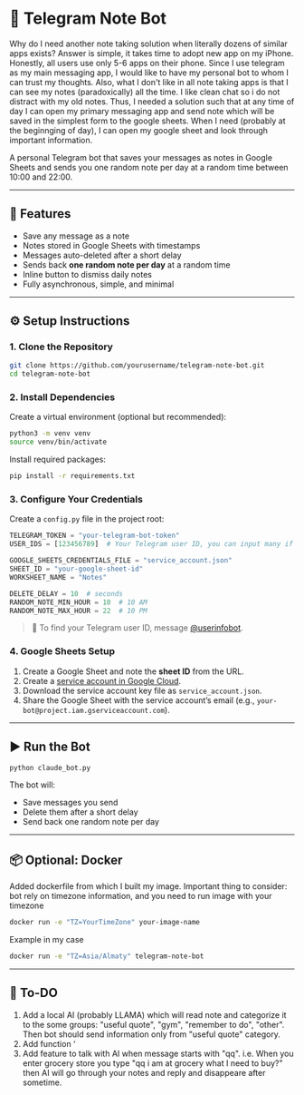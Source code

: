 # 📝 Telegram Note Bot

Why do I need another note taking solution when literally dozens of similar apps exists? Answer is simple, it takes time to adopt new app on my iPhone. Honestly, all users use only 5-6 apps on their phone. Since I use telegram as my main messaging app, I would like to have my personal bot to whom I can trust my thoughts. Also, what I don't like in all note taking apps is that I can see my notes (paradoxically) all the time. I like clean chat so i do not distract with my old notes. Thus, I needed a solution such that at any time of day I can open my primary messaging app and send note which will be saved in the simplest form to the google sheets. When I need (probably at the beginnging of day), I can open my google sheet and look through important information. 

A personal Telegram bot that saves your messages as notes in Google Sheets and sends you one random note per day at a random time between 10:00 and 22:00.

---

## 🚀 Features

- Save any message as a note
- Notes stored in Google Sheets with timestamps
- Messages auto-deleted after a short delay
- Sends back **one random note per day** at a random time
- Inline button to dismiss daily notes
- Fully asynchronous, simple, and minimal

---

## ⚙️ Setup Instructions

### 1. Clone the Repository

```bash
git clone https://github.com/yourusername/telegram-note-bot.git
cd telegram-note-bot
```

### 2. Install Dependencies

Create a virtual environment (optional but recommended):

```bash
python3 -m venv venv
source venv/bin/activate
```

Install required packages:

```bash
pip install -r requirements.txt
```

### 3. Configure Your Credentials

Create a `config.py` file in the project root:

```python
TELEGRAM_TOKEN = "your-telegram-bot-token"
USER_IDS = [123456789]  # Your Telegram user ID, you can input many if you want

GOOGLE_SHEETS_CREDENTIALS_FILE = "service_account.json"
SHEET_ID = "your-google-sheet-id"
WORKSHEET_NAME = "Notes"

DELETE_DELAY = 10  # seconds
RANDOM_NOTE_MIN_HOUR = 10  # 10 AM
RANDOM_NOTE_MAX_HOUR = 22  # 10 PM
```

> 📝 To find your Telegram user ID, message [@userinfobot](https://t.me/userinfobot).

### 4. Google Sheets Setup

1. Create a Google Sheet and note the **sheet ID** from the URL.
2. Create a [service account in Google Cloud](https://cloud.google.com/iam/docs/service-accounts).
3. Download the service account key file as `service_account.json`.
4. Share the Google Sheet with the service account’s email (e.g., `your-bot@project.iam.gserviceaccount.com`).

---

## ▶️ Run the Bot

```bash
python claude_bot.py
```

The bot will:
- Save messages you send
- Delete them after a short delay
- Send back one random note per day

---

## 📦 Optional: Docker

Added dockerfile from which I built my image. Important thing to consider: bot rely on timezone information, and you need to run image with your timezone

```bash
docker run -e "TZ=YourTimeZone" your-image-name
```
Example in my case 

```bash
docker run -e "TZ=Asia/Almaty" telegram-note-bot
```
---

## 🎯 To-DO

1. Add a local AI (probably LLAMA) which will read note and categorize it to the some groups: "useful quote", "gym", "remember to do", "other". Then bot should send information only from "useful quote" category.
2. Add function ‘
3. Add feature to talk with AI when message starts with "qq". i.e. When you enter grocery store you type "qq i am at grocery what I need to buy?" then AI will go through your notes and reply and disappeare after sometime. 

